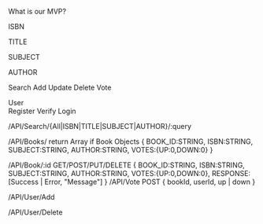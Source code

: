 What is our MVP?

ISBN

TITLE

SUBJECT

AUTHOR

Search    Add  Update  Delete   Vote

User  
	Register Verify Login


/API/Search/{All|ISBN|TITLE|SUBJECT|AUTHOR}/:query

/API/Books/
	return Array if Book Objects
		{ 
		  BOOK_ID:STRING,
		  ISBN:STRING,
		  SUBJECT:STRING,
		  AUTHOR:STRING,
		  VOTES:{UP:0,DOWN:0}
		 }

/API/Book/:id
	GET/POST/PUT/DELETE
		{ 
		  BOOK_ID:STRING,
		  ISBN:STRING,
		  SUBJECT:STRING,
		  AUTHOR:STRING,
		  VOTES:{UP:0,DOWN:0},
		  RESPONSE: [Success | Error, "Message"]
		 }
/API/Vote
	POST
		{
		  bookId,
		  userId,
		  up | down
		}

/API/User/Add

/API/User/Delete

